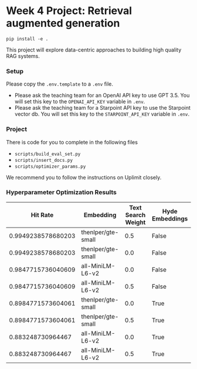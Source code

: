 # Week 4 Project: Retrieval augmented generation

```
pip install -e .
```

This project will explore data-centric approaches to building high quality RAG systems.

### Setup

Please copy the `.env.template` to a `.env` file. 
- Please ask the teaching team for an OpenAI API key to use GPT 3.5. You will set this key to the `OPENAI_API_KEY` variable in `.env`.
- Please ask the teaching team for a Starpoint API key to use the Starpoint vector db. You will set this key to the `STARPOINT_API_KEY` variable in `.env`.

### Project

There is code for you to complete in the following files

- `scripts/build_eval_set.py`
- `scripts/insert_docs.py`
- `scripts/optimizer_params.py`

We recommend you to follow the instructions on Uplimit closely.

### Hyperparameter Optimization Results

| Hit Rate           | Embedding            | Text Search Weight | Hyde Embeddings |
|--------------------|----------------------|--------------------|-----------------|
| 0.9949238578680203 | thenlper/gte-small   | 0.5                | False           |
| 0.9949238578680203 | thenlper/gte-small   | 0.0                | False           |
| 0.9847715736040609 | all-MiniLM-L6-v2     | 0.0                | False           |
| 0.9847715736040609 | all-MiniLM-L6-v2     | 0.5                | False           |
| 0.8984771573604061 | thenlper/gte-small   | 0.0                | True            |
| 0.8984771573604061 | thenlper/gte-small   | 0.5                | True            |
| 0.883248730964467  | all-MiniLM-L6-v2     | 0.0                | True            |
| 0.883248730964467  | all-MiniLM-L6-v2     | 0.5                | True            |


